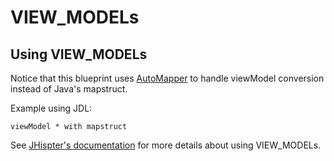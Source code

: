 # VIEW_MODELs

## Using VIEW_MODELs

Notice that this blueprint uses [AutoMapper](https://automapper.org/) to handle viewModel conversion instead of Java's mapstruct.

Example using JDL:

`viewModel * with mapstruct`

See [JHispter's documentation](https://www.jhipster.tech/using-dtos/) for more details about using VIEW_MODELs.
